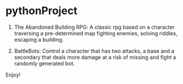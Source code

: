 # pythonProject
1. The Abandoned Building RPG: A classic rpg based on a character traversing a pre-determined map fighting enemies, solving riddles, escaping a building.

2. BattleBots: Control a character that has two attacks, a base and a secondary that deals more damage at a risk of missing and fight a randomly generated bot.

Enjoy!
